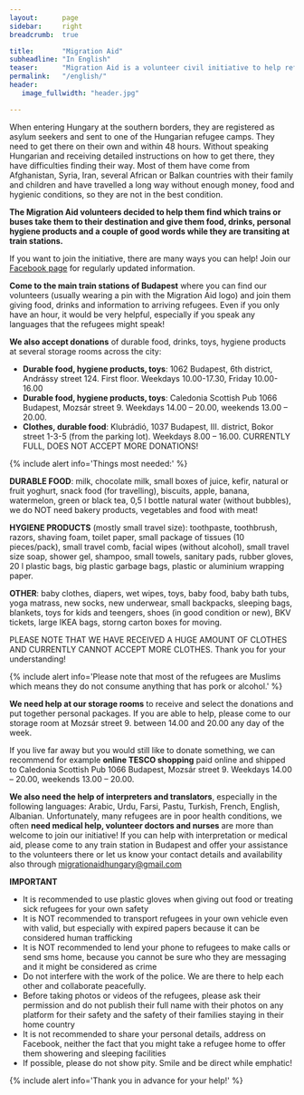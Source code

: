 ```yaml
---
layout:      page
sidebar:     right
breadcrumb:  true

title:       "Migration Aid"
subheadline: "In English"
teaser:      "Migration Aid is a volunteer civil initiative to help refugees arriving to Hungary reach their assigned refugee camps. "
permalink:   "/english/"
header:
   image_fullwidth: "header.jpg"

---
```


When entering Hungary at the southern borders, they are registered as asylum seekers and sent to one of the Hungarian refugee camps. They need to get there on their own and within 48 hours. Without speaking Hungarian and receiving detailed instructions on how to get there, they have difficulties finding their way. Most of them have come from Afghanistan, Syria, Iran, several African or Balkan countries with their family and children and have travelled a long way without enough money, food and hygienic conditions, so they are not in the best condition.

**The Migration Aid volunteers decided to help them find which trains or buses take them to their destination and give them food, drinks, personal hygiene products and a couple of good words while they are transiting at train stations.**

If you want to join the initiative, there are many ways you can help! Join our [Facebook page](https://www.facebook.com/migrationaidhungary) for regularly updated information.

**Come to the main train stations of Budapest** where you can find our volunteers (usually wearing a pin with the Migration Aid logo) and join them giving food, drinks and information to arriving refugees. Even if you only have an hour, it would be very helpful, especially if you speak any languages that the refugees might speak!

**We also accept donations** of durable food, drinks, toys, hygiene products at several storage rooms across the city:

- **Durable food, hygiene products, toys**: 1062 Budapest, 6th district, Andrássy street 124. First floor. Weekdays 10.00-17.30, Friday 10.00-16.00
- **Durable food, hygiene products, toys**: Caledonia Scottish Pub 1066 Budapest, Mozsár street 9. Weekdays 14.00 – 20.00, weekends 13.00 – 20.00.
- **Clothes, durable food**: Klubrádió, 1037 Budapest, III. district, Bokor street 1-3-5 (from the parking lot). Weekdays 8.00 – 16.00. CURRENTLY FULL, DOES NOT ACCEPT MORE DONATIONS!

{% include alert info='Things most needed:' %}

**DURABLE FOOD**: milk, chocolate milk, small boxes of juice, kefir, natural or fruit yoghurt, snack food (for travelling), biscuits,  apple, banana, watermelon, green or black tea, 0,5 l bottle natural water (without bubbles), we do NOT need bakery products, vegetables and food with meat!

**HYGIENE PRODUCTS** (mostly small travel size): toothpaste, toothbrush, razors, shaving foam, toilet paper, small package of tissues (10 pieces/pack), small travel comb, facial wipes (without alcohol), small travel size soap, shower gel, shampoo, small towels, sanitary pads, rubber gloves, 20 l plastic bags, big plastic garbage bags, plastic or aluminium wrapping paper.

**OTHER**: baby clothes, diapers, wet wipes, toys, baby food, baby bath tubs, yoga matrass, new socks, new underwear, small backpacks, sleeping bags, blankets, toys for kids and teengers, shoes (in good condition or new), BKV tickets, large IKEA bags, storng carton boxes for moving.

PLEASE NOTE THAT WE HAVE RECEIVED A HUGE AMOUNT OF CLOTHES AND CURRENTLY CANNOT ACCEPT MORE CLOTHES. Thank you for your understanding!

{% include alert info='Please note that most of the refugees are Muslims which means they do not consume anything that has pork or alcohol.' %}

**We need help at our storage rooms** to receive and select the donations and put together personal packages. If you are able to help, please come to our storage room at Mozsár street 9. between 14.00 and 20.00 any day of the week.

If you live far away but you would still like to donate something, we can recommend for example **online TESCO shopping** paid online and shipped to Caledonia Scottish Pub 1066 Budapest, Mozsár street 9. Weekdays 14.00 – 20.00, weekends 13.00 – 20.00.

**We also need the help of interpreters and translators**, especially in the following languages: Arabic, Urdu, Farsi, Pastu, Turkish, French, English, Albanian. Unfortunately, many refugees are in poor health conditions, we often **need medical help, volunteer doctors and nurses** are more than welcome to join our initiative! If you can help with interpretation or medical aid, please come to any train station in Budapest and offer your assistance to the volunteers there or let us know your contact details and availability also through migrationaidhungary@gmail.com

**IMPORTANT**

- It is recommended to use plastic gloves when giving out food or treating sick refugees for your own safety
- It is NOT recommended to transport refugees in your own vehicle even with valid, but especially with expired papers because it can be considered human trafficking
- It is NOT recommended to lend your phone to refugees to make calls or send sms home, because you cannot be sure who they are messaging and it might be considered as crime
- Do not interfere with the work of the police. We are there to help each other and collaborate peacefully.
- Before taking photos or videos of the refugees, please ask their permission and do not publish their full name with their photos on any platform for their safety and the safety of their families staying in their home country
- It is not recommended to share your personal details, address on Facebook, neither the fact that you might take a refugee home to offer them showering and sleeping facilities
- If possible, please do not show pity. Smile and be direct while emphatic!

{% include alert info='Thank you in advance for your help!' %}
